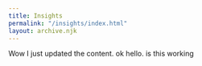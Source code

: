 ```yaml
---
title: Insights
permalink: "/insights/index.html"
layout: archive.njk
---
```

Wow I just updated the content. ok hello. is this working

